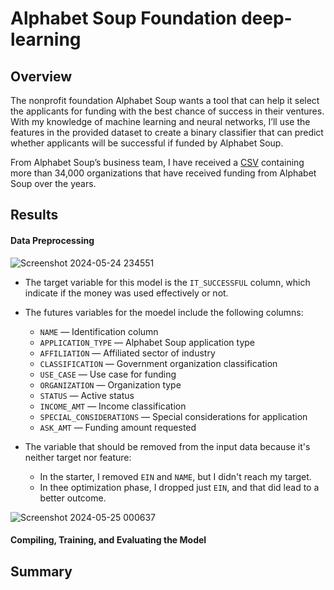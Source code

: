 # Alphabet Soup Foundation  deep-learning

## Overview 
The nonprofit foundation Alphabet Soup wants a tool that can help it select the applicants for funding with the best chance of success in their ventures. With my knowledge of machine learning and neural networks, I’ll use the features in the provided dataset to create a binary classifier that can predict whether applicants will be successful if funded by Alphabet Soup.

From Alphabet Soup’s business team, I have received a [CSV](https://static.bc-edx.com/data/dl-1-2/m21/lms/starter/charity_data.csv) containing more than 34,000 organizations that have received funding from Alphabet Soup over the years.

## Results

#### Data Preprocessing
![Screenshot 2024-05-24 234551](https://github.com/Seif-Ma/deep-learning-challenge/assets/152819459/86c1d3a9-d61f-428b-881b-7abe8e0dfa1b)

* The target variable for this model is the `IT_SUCCESSFUL` column, which indicate if the money was used effectively or not.
* The futures variables for the moedel include the following columns:
    *  `NAME` — Identification column
    *  `APPLICATION_TYPE` — Alphabet Soup application type
    *  `AFFILIATION` — Affiliated sector of industry
    *  `CLASSIFICATION` — Government organization classification
    *  `USE_CASE` — Use case for funding
    *  `ORGANIZATION` — Organization type
    *  `STATUS` — Active status
    *  `INCOME_AMT` — Income classification
    *  `SPECIAL_CONSIDERATIONS` — Special considerations for application
    *  `ASK_AMT` — Funding amount requested


* The variable that should be removed from the input data because it's neither target nor feature:  
    *  In the starter, I removed `EIN` and `NAME`, but I didn't reach my target.
    *  In thee optimization phase, I dropped just `EIN`, and that did lead to a better outcome.
 
![Screenshot 2024-05-25 000637](https://github.com/Seif-Ma/deep-learning-challenge/assets/152819459/065ef846-39e3-4feb-baa6-c03b62770e2c)

#### Compiling, Training, and Evaluating the Model

















## Summary

